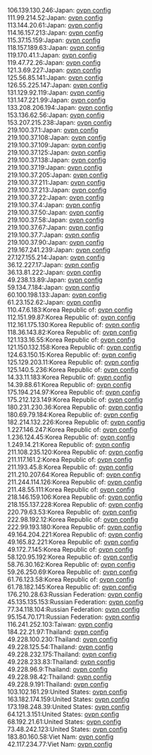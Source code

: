 106.139.130.246:Japan: [ovpn config](vpn/106_139_130_246.ovpn)  
111.99.214.52:Japan: [ovpn config](vpn/111_99_214_52.ovpn)  
113.144.20.61:Japan: [ovpn config](vpn/113_144_20_61.ovpn)  
114.16.157.213:Japan: [ovpn config](vpn/114_16_157_213.ovpn)  
115.37.15.159:Japan: [ovpn config](vpn/115_37_15_159.ovpn)  
118.157.189.63:Japan: [ovpn config](vpn/118_157_189_63.ovpn)  
119.170.41.1:Japan: [ovpn config](vpn/119_170_41_1.ovpn)  
119.47.72.26:Japan: [ovpn config](vpn/119_47_72_26.ovpn)  
121.3.69.227:Japan: [ovpn config](vpn/121_3_69_227.ovpn)  
125.56.85.141:Japan: [ovpn config](vpn/125_56_85_141.ovpn)  
126.55.225.147:Japan: [ovpn config](vpn/126_55_225_147.ovpn)  
131.129.92.119:Japan: [ovpn config](vpn/131_129_92_119.ovpn)  
131.147.221.99:Japan: [ovpn config](vpn/131_147_221_99.ovpn)  
133.208.206.194:Japan: [ovpn config](vpn/133_208_206_194.ovpn)  
153.136.62.56:Japan: [ovpn config](vpn/153_136_62_56.ovpn)  
153.207.215.238:Japan: [ovpn config](vpn/153_207_215_238.ovpn)  
219.100.37.1:Japan: [ovpn config](vpn/219_100_37_1.ovpn)  
219.100.37.108:Japan: [ovpn config](vpn/219_100_37_108.ovpn)  
219.100.37.109:Japan: [ovpn config](vpn/219_100_37_109.ovpn)  
219.100.37.125:Japan: [ovpn config](vpn/219_100_37_125.ovpn)  
219.100.37.138:Japan: [ovpn config](vpn/219_100_37_138.ovpn)  
219.100.37.19:Japan: [ovpn config](vpn/219_100_37_19.ovpn)  
219.100.37.205:Japan: [ovpn config](vpn/219_100_37_205.ovpn)  
219.100.37.211:Japan: [ovpn config](vpn/219_100_37_211.ovpn)  
219.100.37.213:Japan: [ovpn config](vpn/219_100_37_213.ovpn)  
219.100.37.22:Japan: [ovpn config](vpn/219_100_37_22.ovpn)  
219.100.37.4:Japan: [ovpn config](vpn/219_100_37_4.ovpn)  
219.100.37.50:Japan: [ovpn config](vpn/219_100_37_50.ovpn)  
219.100.37.58:Japan: [ovpn config](vpn/219_100_37_58.ovpn)  
219.100.37.67:Japan: [ovpn config](vpn/219_100_37_67.ovpn)  
219.100.37.7:Japan: [ovpn config](vpn/219_100_37_7.ovpn)  
219.100.37.90:Japan: [ovpn config](vpn/219_100_37_90.ovpn)  
219.167.241.239:Japan: [ovpn config](vpn/219_167_241_239.ovpn)  
27.127.155.214:Japan: [ovpn config](vpn/27_127_155_214.ovpn)  
36.12.227.17:Japan: [ovpn config](vpn/36_12_227_17.ovpn)  
36.13.81.222:Japan: [ovpn config](vpn/36_13_81_222.ovpn)  
49.238.13.89:Japan: [ovpn config](vpn/49_238_13_89.ovpn)  
59.134.7.184:Japan: [ovpn config](vpn/59_134_7_184.ovpn)  
60.100.198.133:Japan: [ovpn config](vpn/60_100_198_133.ovpn)  
61.23.152.62:Japan: [ovpn config](vpn/61_23_152_62.ovpn)  
110.47.6.183:Korea Republic of: [ovpn config](vpn/110_47_6_183.ovpn)  
112.151.99.87:Korea Republic of: [ovpn config](vpn/112_151_99_87.ovpn)  
112.161.175.130:Korea Republic of: [ovpn config](vpn/112_161_175_130.ovpn)  
118.36.143.82:Korea Republic of: [ovpn config](vpn/118_36_143_82.ovpn)  
121.133.16.55:Korea Republic of: [ovpn config](vpn/121_133_16_55.ovpn)  
121.150.132.158:Korea Republic of: [ovpn config](vpn/121_150_132_158.ovpn)  
124.63.150.15:Korea Republic of: [ovpn config](vpn/124_63_150_15.ovpn)  
125.129.203.11:Korea Republic of: [ovpn config](vpn/125_129_203_11.ovpn)  
125.140.5.236:Korea Republic of: [ovpn config](vpn/125_140_5_236.ovpn)  
14.33.11.183:Korea Republic of: [ovpn config](vpn/14_33_11_183.ovpn)  
14.39.88.61:Korea Republic of: [ovpn config](vpn/14_39_88_61.ovpn)  
175.194.214.97:Korea Republic of: [ovpn config](vpn/175_194_214_97.ovpn)  
175.212.123.149:Korea Republic of: [ovpn config](vpn/175_212_123_149.ovpn)  
180.231.230.36:Korea Republic of: [ovpn config](vpn/180_231_230_36.ovpn)  
180.69.79.184:Korea Republic of: [ovpn config](vpn/180_69_79_184.ovpn)  
182.214.132.226:Korea Republic of: [ovpn config](vpn/182_214_132_226.ovpn)  
1.227.146.247:Korea Republic of: [ovpn config](vpn/1_227_146_247.ovpn)  
1.236.124.45:Korea Republic of: [ovpn config](vpn/1_236_124_45.ovpn)  
1.249.14.21:Korea Republic of: [ovpn config](vpn/1_249_14_21.ovpn)  
211.108.235.120:Korea Republic of: [ovpn config](vpn/211_108_235_120.ovpn)  
211.117.161.2:Korea Republic of: [ovpn config](vpn/211_117_161_2.ovpn)  
211.193.45.8:Korea Republic of: [ovpn config](vpn/211_193_45_8.ovpn)  
211.210.207.64:Korea Republic of: [ovpn config](vpn/211_210_207_64.ovpn)  
211.244.114.126:Korea Republic of: [ovpn config](vpn/211_244_114_126.ovpn)  
211.48.55.111:Korea Republic of: [ovpn config](vpn/211_48_55_111.ovpn)  
218.146.159.106:Korea Republic of: [ovpn config](vpn/218_146_159_106.ovpn)  
218.155.137.228:Korea Republic of: [ovpn config](vpn/218_155_137_228.ovpn)  
220.79.63.53:Korea Republic of: [ovpn config](vpn/220_79_63_53.ovpn)  
222.98.192.12:Korea Republic of: [ovpn config](vpn/222_98_192_12.ovpn)  
222.99.193.180:Korea Republic of: [ovpn config](vpn/222_99_193_180.ovpn)  
49.164.204.221:Korea Republic of: [ovpn config](vpn/49_164_204_221.ovpn)  
49.165.82.221:Korea Republic of: [ovpn config](vpn/49_165_82_221.ovpn)  
49.172.7.145:Korea Republic of: [ovpn config](vpn/49_172_7_145.ovpn)  
58.120.95.192:Korea Republic of: [ovpn config](vpn/58_120_95_192.ovpn)  
58.76.30.162:Korea Republic of: [ovpn config](vpn/58_76_30_162.ovpn)  
59.26.250.69:Korea Republic of: [ovpn config](vpn/59_26_250_69.ovpn)  
61.76.123.58:Korea Republic of: [ovpn config](vpn/61_76_123_58.ovpn)  
61.78.182.145:Korea Republic of: [ovpn config](vpn/61_78_182_145.ovpn)  
176.210.28.63:Russian Federation: [ovpn config](vpn/176_210_28_63.ovpn)  
45.135.135.153:Russian Federation: [ovpn config](vpn/45_135_135_153.ovpn)  
77.34.118.104:Russian Federation: [ovpn config](vpn/77_34_118_104.ovpn)  
95.154.70.171:Russian Federation: [ovpn config](vpn/95_154_70_171.ovpn)  
116.241.252.103:Taiwan: [ovpn config](vpn/116_241_252_103.ovpn)  
184.22.21.97:Thailand: [ovpn config](vpn/184_22_21_97.ovpn)  
49.228.100.230:Thailand: [ovpn config](vpn/49_228_100_230.ovpn)  
49.228.125.54:Thailand: [ovpn config](vpn/49_228_125_54.ovpn)  
49.228.232.175:Thailand: [ovpn config](vpn/49_228_232_175.ovpn)  
49.228.233.83:Thailand: [ovpn config](vpn/49_228_233_83.ovpn)  
49.228.96.9:Thailand: [ovpn config](vpn/49_228_96_9.ovpn)  
49.228.98.42:Thailand: [ovpn config](vpn/49_228_98_42.ovpn)  
49.228.9.191:Thailand: [ovpn config](vpn/49_228_9_191.ovpn)  
103.102.161.29:United States: [ovpn config](vpn/103_102_161_29.ovpn)  
163.182.174.159:United States: [ovpn config](vpn/163_182_174_159.ovpn)  
173.198.248.39:United States: [ovpn config](vpn/173_198_248_39.ovpn)  
64.121.3.151:United States: [ovpn config](vpn/64_121_3_151.ovpn)  
68.192.21.61:United States: [ovpn config](vpn/68_192_21_61.ovpn)  
73.48.242.123:United States: [ovpn config](vpn/73_48_242_123.ovpn)  
183.80.160.58:Viet Nam: [ovpn config](vpn/183_80_160_58.ovpn)  
42.117.234.77:Viet Nam: [ovpn config](vpn/42_117_234_77.ovpn)  

